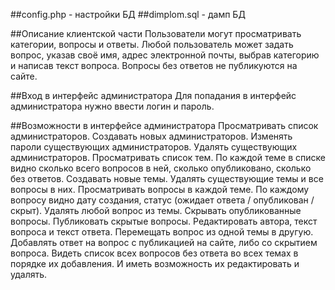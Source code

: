 ##config.php - настройки БД
##dimplom.sql - дамп БД

##Описание клиентской части
Пользователи могут просматривать категории, вопросы и ответы.
Любой пользователь может задать вопрос, указав своё имя, адрес электронной почты, выбрав категорию и написав текст вопроса.
Вопросы без ответов не публикуются на сайте.

##Вход в интерфейс администратора
Для попадания в интерфейс администратора нужно ввести логин и пароль.

##Возможности в интерфейсе администратора
Просматривать список администраторов.
Создавать новых администраторов.
Изменять пароли существующих администраторов.
Удалять существующих администраторов.
Просматривать список тем. По каждой теме в списке видно сколько всего вопросов в ней, сколько опубликовано, сколько без ответов.
Создавать новые темы.
Удалять существующие темы и все вопросы в них.
Просматривать вопросы в каждой теме. По каждому вопросу видно дату создания, статус (ожидает ответа / опубликован / скрыт).
Удалять любой вопрос из темы.
Скрывать опубликованные вопросы.
Публиковать скрытые вопросы.
Редактировать автора, текст вопроса и текст ответа.
Перемещать вопрос из одной темы в другую.
Добавлять ответ на вопрос с публикацией на сайте, либо со скрытием вопроса.
Видеть список всех вопросов без ответа во всех темах в порядке их добавления. И иметь возможность их редактировать и удалять.
